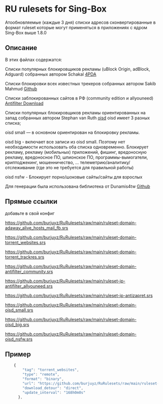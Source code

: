 
# RU rulesets for Sing-Box



Атообновляемые (каждые 3 дня) списки адресов сконвертированные в формат ruleset которые могут применяться в приложениях с ядром Sing-Box выше 1.8.0
## Описание
В этих файлах содержатся:

Списки популярных блокировщиков рекламы (uBlock Origin, adBlock, Adguard) собранных автором Schakal [4PDA](https://4pda.to/forum/index.php?showtopic=275091&st=8000#Spoil-89665467-4) 

Списки блокировки всех известных трекеров собранных автором Sakib Mahmud [Github](https://github.com/SM443/Pi-hole-Torrent-Blocklist)  

Списки заблокированных сайтов в РФ (community edition и allyouneed) [Antifilter Download](https://community.antifilter.download)

Списки популярных блокировщиков рекламы ориентированных на запад собранных автором Stephan van Ruth [oisd](https://oisd.nl/setup) 
oisd имеет 3 разных списка;

oisd small — в основном ориентирован на блокировку рекламы.

oisd big -  включает все записи из oisd small. Поэтому нет необходимости использовать оба списка одновременно.
Блокирует рекламу, рекламу (мобильных) приложений, фишинг, вредоносную рекламу, вредоносное ПО, шпионское ПО, программы-вымогатели, криптоджекинг, мошенничество, ... телеметрию/аналитику/отслеживание (где это не требуется для правильной работы)

oisd nsfw - Блокирует порно/шоковые сайты/сайты для взрослых

Для генерации была использована библиотека от Dunamis4tw [Github](https://github.com/Dunamis4tw/generate-geoip-geosite)
## Прямые ссылки

добавьте в свой конфиг

https://github.com/burjuyz/RuRulesets/raw/main/ruleset-domain-adaway_alive_hosts_mail_fb.srs

https://github.com/burjuyz/RuRulesets/raw/main/ruleset-domain-torrent_websites.srs

https://github.com/burjuyz/RuRulesets/raw/main/ruleset-domain-torrent_trackres.srs

https://github.com/burjuyz/RuRulesets/raw/main/ruleset-domain-antifilter_community.srs

https://github.com/burjuyz/RuRulesets/raw/main/ruleset-ip-antifilter_allyouneed.srs

https://github.com/burjuyz/RuRulesets/raw/main/ruleset-ip-antizapret.srs

https://github.com/burjuyz/RuRulesets/raw/main/ruleset-domain-oisd_small.srs

https://github.com/burjuyz/RuRulesets/raw/main/ruleset-domain-oisd_big.srs

https://github.com/burjuyz/RuRulesets/raw/main/ruleset-domain-oisd_nsfw.srs

## Пример

```javascript
    {
        "tag": "torrent_websites",
        "type": "remote",
        "format": "binary",
        "url": "https://github.com/burjuyz/RuRulesets/raw/main/ruleset-domain-torrent_websites.srs",
        "download_detour": "direct",
        "update_interval": "168h0m0s"
      },
```

